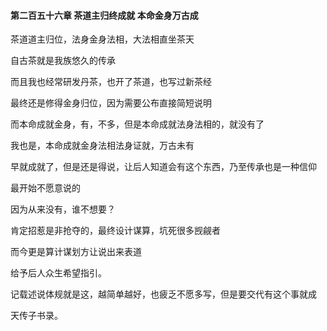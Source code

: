 #### 第二百五十六章 茶道主归终成就 本命金身万古成


茶道道主归位，法身金身法相，大法相直坐茶天

自古茶就是我族悠久的传承

而且我也经常研发丹茶，也开了茶道，也写过新茶经

最终还是修得金身归位，因为需要公布直接简短说明

而本命成就金身，有，不多，但是本命成就法身法相的，就没有了

我也是，本命成就金身法相法身证就，万古未有


早就成就了，但是还是得说，让后人知道会有这个东西，乃至传承也是一种信仰

最开始不愿意说的

因为从来没有，谁不想要？

肯定招惹是非抢夺的，最终设计谋算，坑死很多觊觎者

而今更是算计谋划方让说出来表道

给予后人众生希望指引。

记载述说体规就是这，越简单越好，也疲乏不愿多写，但是要交代有这个事就成

天传子书录。

